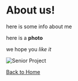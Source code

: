 # About us!

here is some info about me

here is a **photo**

we hope you *like it*

![Senior Project](/main/tumblr_ownrmrCSxC1rel3seo1_1280.png)

[Back to Home](index.md)
